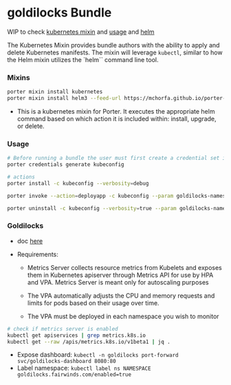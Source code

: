 # goldilocks  Bundle

WIP to check [kubernetes mixin](https://porter.sh/mixins/kubernetes/#examples) and [usage](https://porter.sh/design/kubernetes-mixin/#overview) and [helm](https://porter.sh/mixins/helm3/)

The Kubernetes Mixin provides bundle authors with the ability to apply and delete Kubernetes manifests. The mixin will leverage `kubectl`, similar to how the Helm mixin utilizes the `helm`` command line tool.

### Mixins

```bash
porter mixin install kubernetes
porter mixin install helm3 --feed-url https://mchorfa.github.io/porter-helm3/atom.xml
```
* This is a kubernetes mixin for Porter. It executes the appropriate helm command based on which action it is included within: install, upgrade, or delete.

### Usage
```bash
# Before running a bundle the user must first create a credential set i.e. kubeconfig 
porter credentials generate kubeconfig

# actions
porter install -c kubeconfig --verbosity=debug 

porter invoke --action=deployapp -c kubeconfig --param goldilocks-namespace=goldilocks

porter uninstall -c kubeconfig --verbosity=true --param goldilocks-namespace=goldilocks
```

### Goldilocks

* doc [here](https://goldilocks.docs.fairwinds.com/installation/#requirements)

* Requirements:
    - Metrics Server collects resource metrics from Kubelets and exposes them in Kubernetes apiserver through Metrics API for use by HPA and VPA. Metrics Server is meant only for autoscaling purposes

    - The VPA automatically adjusts the CPU and memory requests and limits for pods based on their usage over time.
    - The VPA must be deployed in each namespace you wish to monitor

```bash
# check if metrics server is enabled
kubectl get apiservices | grep metrics.k8s.io
kubectl get --raw /apis/metrics.k8s.io/v1beta1 | jq .
```

* Expose dashboard: `kubectl -n goldilocks port-forward svc/goldilocks-dashboard 8080:80`
* Label namespace: `kubectl label ns NAMESPACE goldilocks.fairwinds.com/enabled=true`